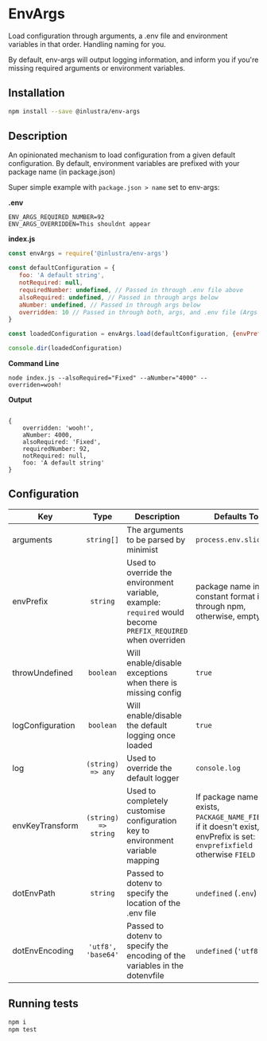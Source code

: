 # EnvArgs

 Load configuration through arguments, a .env file and environment variables in that order. Handling naming for you.

 By default, env-args will output logging information, and inform you if you're missing required arguments or environment variables.

 ##  Installation

 ```BASH
 npm install --save @inlustra/env-args
 ```

 ##  Description

 An opinionated mechanism to load configuration from a given default configuration.
 By default, environment variables are prefixed with your package name (in package.json)

 Super simple example with `package.json > name` set to env-args:

**.env**
```
ENV_ARGS_REQUIRED_NUMBER=92
ENV_ARGS_OVERRIDDEN=This shouldnt appear
```

**index.js**
 ```javascript
const envArgs = require('@inlustra/env-args')

const defaultConfiguration = {
    foo: 'A default string',
    notRequired: null,
    requiredNumber: undefined, // Passed in through .env file above
    alsoRequired: undefined, // Passed in through args below
    aNumber: undefined, // Passed in through args below
    overridden: 10 // Passed in through both, args, and .env file (Args takes preference)
}

const loadedConfiguration = envArgs.load(defaultConfiguration, {envPrefix: 'ENV_ARGS'})

console.dir(loadedConfiguration)
 ```

**Command Line**

 `node index.js --alsoRequired="Fixed" --aNumber="4000" --overriden=wooh!`

 **Output**
```

{
    overridden: 'wooh!',
    aNumber: 4000,
    alsoRequired: 'Fixed',
    requiredNumber: 92,
    notRequired: null,
    foo: 'A default string'
}
```

## Configuration
| Key              |         Type         | Description                                                                                                 | Defaults To                                                                                                                 |   |
|------------------|:--------------------:|-------------------------------------------------------------------------------------------------------------|-----------------------------------------------------------------------------------------------------------------------------|:-:|
| arguments        |      `string[]`      | The arguments to be parsed by minimist                                                                      | `process.env.slice(2)`                                                                                                      |   |
| envPrefix        |       `string`       | Used to override the environment variable, example: `required` would become `PREFIX_REQUIRED` when overriden | package name in constant format if run through npm, otherwise, empty.                                                       |   |
| throwUndefined   |       `boolean`      | Will enable/disable exceptions when there is missing config                                                 | `true`                                                                                                                      |   |
| logConfiguration |       `boolean`      | Will enable/disable the default logging once loaded                                                         | `true`                                                                                                                      |   |
| log              |   `(string) => any`  | Used to override the default logger                                                                         | `console.log`                                                                                                               |   |
| envKeyTransform  | `(string) => string` | Used to completely customise configuration key to environment variable mapping                              | If package name exists, `PACKAGE_NAME_FIELD`, if it doesn't exist, but envPrefix is set: `envprefixfield` otherwise `FIELD` |   |
| dotEnvPath       |       `string`       | Passed to dotenv to specify the location of the .env file                                                   | `undefined` (`.env`)                                                                                                        |   |
| dotEnvEncoding   |  `'utf8', 'base64'` | Passed to dotenv to specify the encoding of the variables in the dotenvfile                                 | `undefined` (`'utf8'`)                                                                                                      |   |

## Running tests
```bash
npm i
npm test
```
